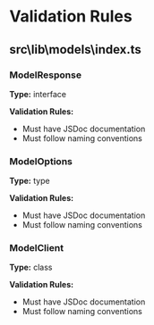 # Validation Rules


## src\lib\models\index.ts


### ModelResponse

**Type:** interface

**Validation Rules:**
- Must have JSDoc documentation
- Must follow naming conventions

### ModelOptions

**Type:** type

**Validation Rules:**
- Must have JSDoc documentation
- Must follow naming conventions

### ModelClient

**Type:** class

**Validation Rules:**
- Must have JSDoc documentation
- Must follow naming conventions
